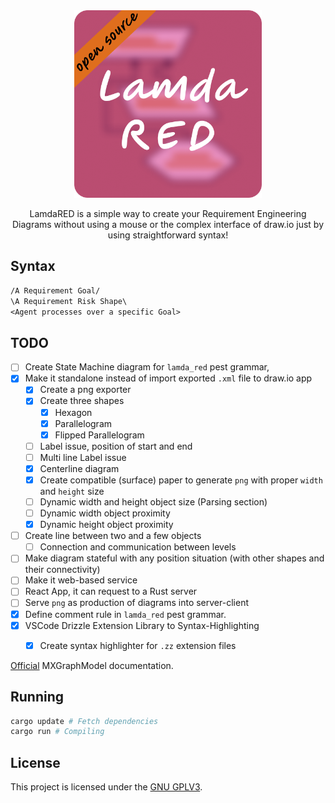 <div align="center">
    <img src="./images/logo_lamda_red.png" width="300" height="300" />
    <p>LamdaRED is a simple way to create your Requirement Engineering Diagrams
    without using a mouse or the complex interface of draw.io just by using
    straightforward syntax!</p>
</div>

## Syntax

```txt
/A Requirement Goal/
\A Requirement Risk Shape\
<Agent processes over a specific Goal>
```

## TODO

+ [ ] Create State Machine diagram for `lamda_red` pest grammar,
+ [x] Make it standalone instead of import exported `.xml` file to draw.io app
    + [x] Create a png exporter
    + [x] Create three shapes
        + [x] Hexagon
        + [x] Parallelogram
        + [x] Flipped Parallelogram
    + [ ] Label issue, position of start and end
    + [ ] Multi line Label issue
    + [x] Centerline diagram
    + [x] Create compatible (surface) paper to generate `png` with proper
          `width` and `height` size
    + [ ] Dynamic width and height object size (Parsing section)
    + [ ] Dynamic width object proximity
    + [x] Dynamic height object proximity
+ [ ] Create line between two and a few objects
    + [ ] Connection and communication between levels
+ [ ] Make diagram stateful with any position situation (with other shapes and
      their connectivity)
+ [ ] Make it web-based service
+ [ ] React App, it can request to a Rust server
+ [ ] Serve `png` as production of diagrams into server-client
+ [x] Define comment rule in `lamda_red` pest grammar.
+ [x] VSCode Drizzle Extension Library to Syntax-Highlighting
    + [x] Create syntax highlighter for `.zz` extension files


[Official](https://jgraph.github.io/mxgraph/docs/js-api/files/model/mxGraphModel-js.html)
MXGraphModel documentation.

## Running

```sh
cargo update # Fetch dependencies 
cargo run # Compiling
```

## License

This project is licensed under the [GNU GPLV3](./LICENSE).